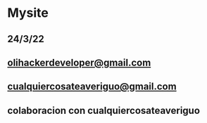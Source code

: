 # Mysite

## 24/3/22
## olihackerdeveloper@gmail.com
## cualquiercosateaveriguo@gmail.com
## colaboracion con cualquiercosateaveriguo
